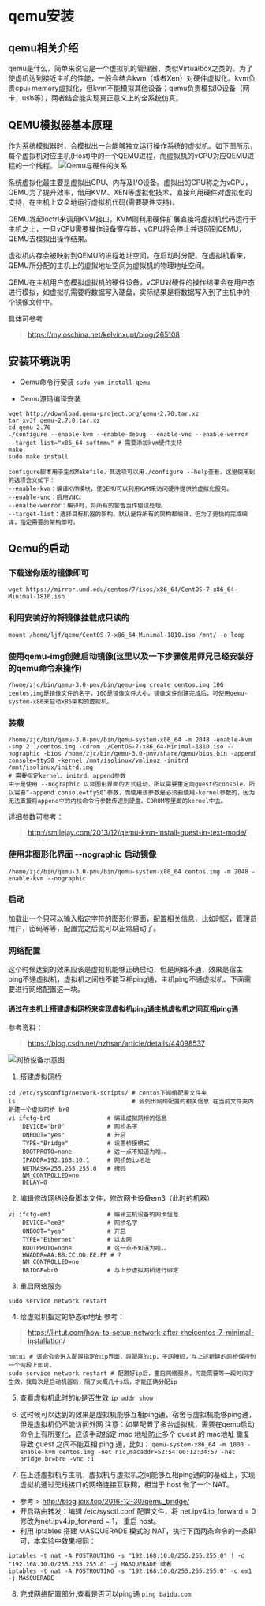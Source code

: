 # qemu安装
## qemu相关介绍

qemu是什么，简单来说它是一个虚拟机的管理器，类似Virtualbox之类的。为了使虚机达到接近主机的性能，一般会结合kvm（或者Xen）对硬件虚拟化。kvm负责cpu+memory虚拟化，但kvm不能模拟其他设备；qemu负责模拟IO设备（网卡，usb等），两者结合能实现真正意义上的全系统仿真。
 

## QEMU模拟器基本原理
作为系统模拟器时，会模拟出一台能够独立运行操作系统的虚拟机。如下图所示，每个虚拟机对应主机(Host)中的一个QEMU进程，而虚拟机的vCPU对应QEMU进程的一个线程。
![Qemu与硬件的关系](https://static.oschina.net/uploads/img/201702/21145729_5FGx.png "Qemu模拟器与宿主host之间的关系")

系统虚拟化最主要是虚拟出CPU、内存及I/O设备。虚拟出的CPU称之为vCPU，QEMU为了提升效率，借用KVM、XEN等虚拟化技术，直接利用硬件对虚拟化的支持，在主机上安全地运行虚拟机代码(需要硬件支持)。

QEMU发起ioctrl来调用KVM接口，KVM则利用硬件扩展直接将虚拟机代码运行于主机之上，一旦vCPU需要操作设备寄存器，vCPU将会停止并退回到QEMU，QEMU去模拟出操作结果。

虚拟机内存会被映射到QEMU的进程地址空间，在启动时分配。在虚拟机看来，QEMU所分配的主机上的虚拟地址空间为虚拟机的物理地址空间。

QEMU在主机用户态模拟虚拟机的硬件设备，vCPU对硬件的操作结果会在用户态进行模拟，如虚拟机需要将数据写入硬盘，实际结果是将数据写入到了主机中的一个镜像文件中。

具体可参考
> https://my.oschina.net/kelvinxupt/blog/265108

## 安装环境说明

- Qemu命令行安装
`
sudo yum install qemu 
`


- Qemu源码编译安装
```
wget http://download.qemu-project.org/qemu-2.70.tar.xz
tar xvJf qemu-2.7.0.tar.xz
cd qemu-2.70
./configure --enable-kvm --enable-debug --enable-vnc --enable-werror  --target-list="x86_64-softmmu" # 需要添加kvm硬件支持
make
sudo make install

configure脚本用于生成Makefile，其选项可以用./configure --help查看。这里使用到的选项含义如下：
--enable-kvm：编译KVM模块，使QEMU可以利用KVM来访问硬件提供的虚拟化服务。
--enable-vnc：启用VNC。
--enalbe-werror：编译时，将所有的警告当作错误处理。
--target-list：选择目标机器的架构。默认是将所有的架构都编译，但为了更快的完成编译，指定需要的架构即可。
```

## Qemu的启动
### 下载迷你版的镜像即可
`
wget https://mirror.umd.edu/centos/7/isos/x86_64/CentOS-7-x86_64-Minimal-1810.iso
`
### 利用安装好的将镜像挂载成只读的
`
mount /home/ljf/qemu/CentOS-7-x86_64-Minimal-1810.iso /mnt/ -o loop
`
### 使用qemu-img创建启动镜像(这里以及一下步骤使用师兄已经安装好的qemu命令来操作)
`
/home/zjc/bin/qemu-3.0-pmv/bin/qemu-img create centos.img 10G
centos.img是镜像文件的名字，10G是镜像文件大小。镜像文件创建完成后，可使用qemu-system-x86来启动x86架构的虚拟机。
`
### 装载
```
/home/zjc/bin/qemu-3.0-pmv/bin/qemu-system-x86_64 -m 2048 -enable-kvm -smp 2 ./centos.img -cdrom ./CentOS-7-x86_64-Minimal-1810.iso --nographic -bios /home/zjc/bin/qemu-3.0-pmv/share/qemu/bios.bin -append console=ttyS0 -kernel /mnt/isolinux/vmlinuz -initrd /mnt/isolinux/initrd.img
# 需要指定kernel、initrd、append参数 
由于是使用 --nographic 以非图形界面的方式启动，所以需要重定向guest的console，所以需要“-append console=ttyS0”参数，而使用该参数是必须要使用-kernel参数的，因为无法直接将append中的内核命令行参数传递到硬盘、CDROM等里面的kernel中去。
```
详细参数可参考：
> http://smilejay.com/2013/12/qemu-kvm-install-guest-in-text-mode/

### 使用非图形化界面 --nographic 启动镜像
`
/home/zjc/bin/qemu-3.0-pmv/bin/qemu-system-x86_64 centos.img -m 2048 -enable-kvm --nographic
`
### 启动
加载出一个只可以输入指定字符的图形化界面，配置相关信息，比如时区，管理员用户，密码等等，配置完之后就可以正常启动了。

### 网络配置
这个时候达到的效果应该是虚拟机能够正确启动，但是网络不通，效果是宿主ping不通虚拟机，虚拟机之间也不能互相ping通，主机ping不通虚拟机。下面需要进行网络配置这一块。

#### 通过在主机上搭建虚拟网桥来实现虚拟机ping通主机虚拟机之间互相ping通

参考资料：
> https://blog.csdn.net/hzhsan/article/details/44098537

![网桥设备示意图](https://img-blog.csdn.net/20150327174701204 "通过桥接模式 网络配置模拟器与宿主host之间的关系")
1. 搭建虚拟网桥
```
cd /etc/sysconfig/network-scripts/ # centos下网络配置文件夹
ls                                 # 会列出网络配置的相关信息 在当前文件夹内新建一个虚拟网桥 br0
vi ifcfg-br0                # 编辑虚拟网桥的信息
    DEVICE="br0"            # 网桥名字
    ONBOOT="yes"            # 开启
    TYPE="Bridge"           # 设置桥接模式
    BOOTPROTO=none          # 这一点不知道为啥。。
    IPADDR=192.168.10.1     # 网桥的ip地址
    NETMASK=255.255.255.0   # 掩码
    NM_CONTROLLED=no
    DELAY=0
```
2. 编辑修改网络设备脚本文件，修改网卡设备em3（此时的机器）
```
vi ifcfg-em3                # 编辑主机设备的网卡信息
    DEVICE="em3"            # 网桥名字
    ONBOOT="yes"            # 开启
    TYPE="Ethernet"         # 以太网
    BOOTPROTO=none          # 这一点不知道为啥。。
    HWADDR=AA:BB:CC:DD:EE:FF # ?
    NM_CONTROLLED=no
    BRIDGE=br0              # 与上步虚拟网桥进行绑定
```
3. 重启网络服务

`
sudo service network restart
`

4. 给虚拟机指定的静态ip地址
参考：
> https://lintut.com/how-to-setup-network-after-rhelcentos-7-minimal-installation/
```
nmtui # 该命令会进入配置指定的ip界面，将配置的ip，子网掩码，与上述新建的网桥保持到一个网段上即可。
sudo service network restart # 配置好ip后，重启网络服务，可能需要等一段时间才生效，我每次是启动机器后，隔了大概几十s后，才能正确分配ip
```

5. 查看虚拟机此时的ip是否生效
`
ip addr show
`
6. 这时候可以达到的效果是虚拟机能够互相ping通，宿舍与虚拟机能够ping通，但是虚拟机仍不能访问外网
注意：如果配置了多台虚拟机，需要在qemu启动命令上有所变化，应该手动指定 mac 地址防止多个 guest 的 mac地址 重复导致 guest 之间不能互相 ping 通，比如：
`
qemu-system-x86_64 -m 1000 -enable-kvm centos.img -net nic,macaddr=52:54:00:12:34:57 -net bridge,br=br0 -vnc :1
`

7. 在上述虚拟机与主机，虚拟机与虚拟机之间能够互相ping通的的基础上，实现虚拟机通过无线接口的网络连接互联网，相当于 host 做了一个 NAT。
- 参考 > http://blog.jcix.top/2016-12-30/qemu_bridge/
- 开启路由转发：编辑 /etc/sysctl.conf 配置文件，将 net.ipv4.ip_forward = 0 修改为net.ipv4.ip_forward = 1， 重启 host。
- 利用 iptables 搭建 MASQUERADE 模式的 NAT，执行下面两条命令的一条即可，本实验中效果相同：
```
iptables -t nat -A POSTROUTING -s "192.168.10.0/255.255.255.0" ! -d "192.168.10.0/255.255.255.0" -j MASQUERADE 或者
iptables -t nat -A POSTROUTING -s "192.168.10.0/255.255.255.0" -o em1 -j MASQUERADE 
```

8. 完成网络配置部分,查看是否可以ping通
`
ping baidu.com
`




